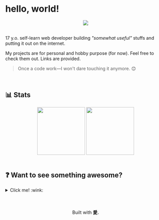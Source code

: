 # hello, world!

<div align="center">
  <img src="https://go-skill-icons.vercel.app/api/icons?i=html,css,js,php,mysql,apache,git,github,linux,popos,bash,vscode,cloudflare,wordpress,arduino&theme=dark&perline=11">
</div>

<br>

17 y.o. self-learn web developer building _"somewhat useful"_ stuffs and putting it out on the internet.

My projects are for personal and hobby purpose (for now). Feel free to check them out. Links are provided.

> Once a code work—I won't dare touching it anymore. :blush:

<br>

## :bar_chart: Stats
<div align="center">
<img height="150" src="https://github-readme-stats.vercel.app/api/top-langs/?username=b0chard&theme=swift&layout=compact&hide_border=true&show_icons=true&show=reviews,discussions_started,discussions_answered,prs_merged,prs_merged_percentage" draggable="false">
<img height="150" src="http://github-profile-summary-cards.vercel.app/api/cards/profile-details?username=b0chard&theme=swift">
</div>

<br>

## :question: Want to see something awesome?
<details><summary>Click me! :wink:</summary><br>
  <details><summary>your sure wanna see this?</summary><br>
    <details><summary>I mean... you 100% sure?</summary><br>
      <details><summary>If you still insist... I have nothing to do with it.</summary><br>
        <details><summary>don't say I haven't warned you!</summary><br>
          <details><summary>because I DID!!!</summary><br>
            <details><summary>Okay, let's start the countdown...</summary><br>
              <details><summary>count with me...</summary><br>
                <details><summary>5</summary><br>
                  <details><summary>4</summary><br>
                    <details><summary>3</summary><br>
                      <details><summary>2</summary><br>
                        <details><summary>1</summary><br>
                          <details><summary><h3>I can't believe you'd waste such valuable time!</h3></summary>
                            you sad? don't worry, here's the link <i><a href="https://tinyurl.com/d3finitely-n0t-suspici0us">click me, this is something awesome!</a></i>
                          </details>
                        </details>
                      </details>
                    </details>
                  </details>
                </details>
              </details>
            </details>
          </details>
        </details>
      </details>
    </details>
  </details>
</details>

<br>
<br>
<br>

<div align="center">
  Built with <strong>愛.</strong>
</div>
